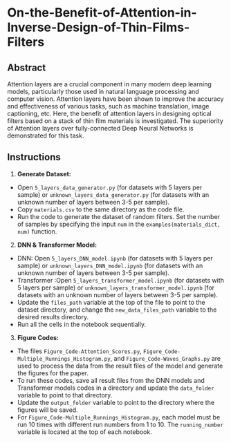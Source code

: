 # On-the-Benefit-of-Attention-in-Inverse-Design-of-Thin-Films-Filters

## Abstract
Attention layers are a crucial component in many modern deep learning models, particularly those used in natural language processing and computer vision. 
Attention layers have been shown to improve the accuracy and effectiveness of various tasks, such as machine translation, image captioning, etc.
Here, the benefit of attention layers in designing optical filters based on a stack of thin film materials is investigated.
The superiority of Attention layers over fully-connected Deep Neural Networks is demonstrated for this task.

## Instructions

1. **Generate Dataset:**
  - Open `5_layers_data_generator.py` (for datasets with 5 layers per sample) or `unknown_layers_data_generator.py` (for datasets with an unknown number of layers between 3-5 per sample).
  - Copy `materials.csv` to the same directory as the code file.
  - Run the code to generate the dataset of random filters. Set the number of samples by specifying the input `num` in the `examples(materials_dict, num)` function.

2. **DNN & Transformer Model:**
  - DNN: Open `5_layers_DNN_model.ipynb` (for datasets with 5 layers per sample) or `unknown_layers_DNN_model.ipynb` (for datasets with an unknown number of layers between 3-5 per sample).
  - Transformer :Open `5_layers_transformer_model.ipynb` (for datasets with 5 layers per sample) or `unknown_layers_transformer_model.ipynb` (for datasets with an unknown number of layers between 3-5 per sample).
  - Update the `files_path` variable at the top of the file to point to the dataset directory, and change the `new_data_files_path` variable to the desired results directory.
  - Run all the cells in the notebook sequentially.

3. **Figure Codes:**
  - The files `Figure_Code-Attention_Scores.py`, `Figure_Code-Multiple_Runnings_Histogram.py`, and `Figure_Code-Waves_Graphs.py` are used to process the data from the result files of the model and generate the figures for the paper.
  - To run these codes, save all result files from the DNN models and Transformer models codes in a directory and update the `data_folder` variable to point to that directory.
  - Update the `output_folder` variable to point to the directory where the figures will be saved.
  - For `Figure_Code-Multiple_Runnings_Histogram.py`, each model must be run 10 times with different run numbers from 1 to 10. The `running_number` variable is located at the top of each notebook.

